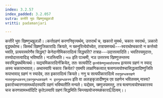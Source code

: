 ```yaml
---
index: 3.2.57
index_padded: 3.2.057
sutra: कर्त्तरि भुवः खिष्णुच्खुकञौ
vritti: padamanjari

---
```

कर्त्तरि भुवः खिष्णुच्खुलञौ।।कर्त्तग्रहणं करणनिवृत्त्यर्थम्, उत्तरार्थं च, खकारो मुमर्थः, चकारः स्वरार्थः, ञकारो वृद्ध्यर्थश्च। किमर्थं खिष्णुजिकारादिः क्रियते, न ख्स्नुरित्येवोच्येत, तत्रायमप्यर्थः---स्वरार्थश्चकारो न कर्त्तव्यो भवति, प्रत्ययस्वरेणैव सिद्धम्? केनेदानीमिकारादित्वं सिद्ध्यति? तत्राह---उदात्तत्वादिति। भवतिरयमुदात्तः, तस्योदात्तत्वादिड् भविष्यति। नञस्त्विति। `नञः` इति पञ्चमी, नञ उत्तरस्य खिष्णुजन्तस्य स्वरमिद्ध्यर्थमित्यर्थः। यद्ययमिकारादिर्नक्रियेत्, ततः सत्यपीटि `कृत्योकेष्णुच्चार्वादयश्च` इत्यस्य ग्रहणं न स्याद् अस्य चकाराभावात्। अथास्यापि चकारः क्रियेत? एवमपि लाक्षणिकत्वात् षत्वणत्वयोश्चासिद्धत्वादिष्णुजिति रूपाभावाद् ग्रहणं न स्यादेव, तत इकारादित्वं क्रियते। ननु च सत्यपीकारादित्वे `तदनुबन्धकग्रहणे नातदनुबन्धकस्य`,`एकानुबन्धकग्रहणे न द्व्यनुबन्धकस्य` इति वा अलङ्कृञादीष्णुच एव ग्रहणेन भवितव्यम्,नास्य? इकारोच्चारणसामर्थ्यादस्यापि ग्रहणं भविष्यतीति मन्यते। यद्येवम्, ख्ष्णुजयमस्तु, तत्र षत्वणत्वयोश्चकारस्य चज करणसामर्थ्यादिटि कृतेऽस्यापि ग्रहणं सिद्धमिति चिन्त्यप्रयोजनम#काराÊदित्वम्।।